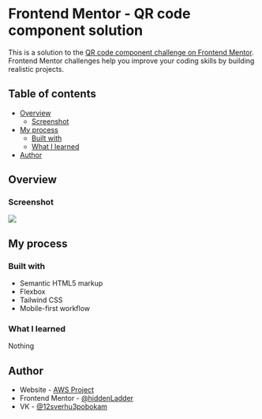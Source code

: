 # Frontend Mentor - QR code component solution

This is a solution to the [QR code component challenge on Frontend Mentor](https://www.frontendmentor.io/challenges/qr-code-component-iux_sIO_H). Frontend Mentor challenges help you improve your coding skills by building realistic projects.

## Table of contents

- [Overview](#overview)
  - [Screenshot](#screenshot)
- [My process](#my-process)
  - [Built with](#built-with)
  - [What I learned](#what-i-learned)
- [Author](#author)

## Overview

### Screenshot

![](./screenshot.jpg)

## My process

### Built with

- Semantic HTML5 markup
- Flexbox
- Tailwind CSS
- Mobile-first workflow

### What I learned

Nothing

## Author

- Website - [AWS Project](https://aws-project.ru)
- Frontend Mentor - [@hiddenLadder](https://www.frontendmentor.io/profile/hiddenLadder)
- VK - [@12sverhu3pobokam](https://vk.com/12sverhu3pobokam)

